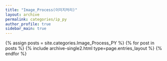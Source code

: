```yaml
---
title: "Image_Process(이미지처리)"
layout: archive
permalink: categories/ip_py
author_profile: true
sidebar_main: true
---
```


{% assign posts = site.categories.Image_Process_PY %}
{% for post in posts %} {% include archive-single2.html type=page.entries_layout %} {% endfor %}
